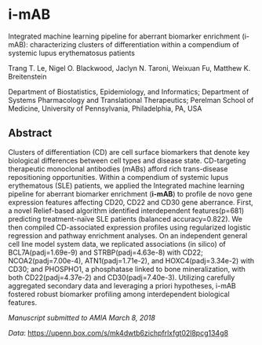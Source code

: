 # i-mAB

Integrated machine learning pipeline for aberrant biomarker enrichment (i-mAB): 
characterizing clusters of differentiation within a compendium 
of systemic lupus erythematosus patients

Trang T. Le, Nigel O. Blackwood, Jaclyn N. Taroni, Weixuan Fu, Matthew K. Breitenstein

Department of Biostatistics, Epidemiology, and Informatics;
Department of Systems Pharmacology and Translational Therapeutics; 
Perelman School of Medicine, University of Pennsylvania, Philadelphia, PA, USA 

## Abstract

Clusters of differentiation (CD) are cell surface biomarkers that denote key biological differences between cell types and disease state. CD-targeting therapeutic monoclonal antibodies (mABs) afford rich trans-disease repositioning opportunities. Within a compendium of systemic lupus erythematous (SLE) patients, we applied the Integrated machine learning pipeline for aberrant biomarker enrichment (**i-mAB**) to profile de novo gene expression features affecting CD20, CD22 and CD30 gene aberrance. First, a novel Relief-based algorithm identified interdependent features(p=681) predicting treatment-naïve SLE patients (balanced accuracy=0.822). We then compiled CD-associated expression profiles using regularized logistic regression and pathway enrichment analyses. On an independent general cell line model system data, we replicated associations (in silico) of BCL7A(padj=1.69e-9) and STRBP(padj=4.63e-8) with CD22; NCOA2(padj=7.00e-4), ATN1(padj=1.71e-2), and HOXC4(padj=3.34e-2) with CD30; and PHOSPHO1, a phosphatase linked to bone mineralization, with both CD22(padj=4.37e-2) and CD30(padj=7.40e-3). Utilizing carefully aggregated secondary data and leveraging a priori hypotheses, i-mAB fostered robust biomarker profiling among interdependent biological features. 

*Manuscript submitted to AMIA March 8, 2018*

*Data*: https://upenn.box.com/s/mk4dwtb6zichpfrlxfgt02l8pcg134g8
